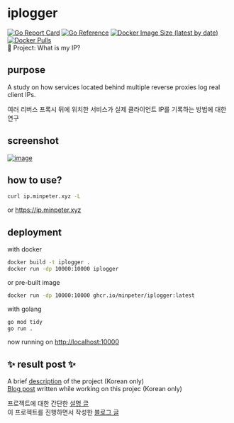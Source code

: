 # iplogger

[![Go Report Card](https://goreportcard.com/badge/github.com/minpeter/iplogger)](https://goreportcard.com/report/github.com/minpeter/iplogger)
[![Go Reference](https://pkg.go.dev/badge/github.com/minpeter/iplogger.svg)](https://pkg.go.dev/github.com/minpeter/iplogger)
[![Docker Image Size (latest by date)](https://img.shields.io/docker/image-size/minpeter/iplogger)](https://hub.docker.com/r/minpeter/iplogger)
[![Docker Pulls](https://img.shields.io/docker/pulls/minpeter/iplogger)](https://hub.docker.com/r/minpeter/iplogger)  
👀 Project: What is my IP?

## purpose

A study on how services located behind multiple reverse proxies log real client IPs.

여러 리버스 프록시 뒤에 위치한 서비스가 실제 클라이언트 IP를 기록하는 방법에 대한 연구

## screenshot

[![image](https://user-images.githubusercontent.com/62207008/217578966-c1daa0b2-5040-4906-abe8-aa7a2f276956.png)](https://ip.minpeter.xyz)

## how to use?

```sh
curl ip.minpeter.xyz -L
```

or <https://ip.minpeter.xyz>

## deployment

with docker

```sh
docker build -t iplogger .
docker run -dp 10000:10000 iplogger
```

or pre-built image

```sh
docker run -dp 10000:10000 ghcr.io/minpeter/iplogger:latest
```

with golang

```sh
go mod tidy
go run .
```

now running on <http://localhost:10000>

## ✨ result post ✨

A brief [description](docs/result.md) of the project (Korean only)  
[Blog post](https://minpeter.xyz/blog/how-loggin-real-ip) written while working on this projec (Korean only)

프로젝트에 대한 간단한 [설명 글](docs/result.md)  
이 프로젝트를 진행하면서 작성한 [블로그 글](https://minpeter.xyz/blog/how-loggin-real-ip)
